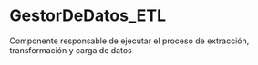 # GestorDeDatos_ETL
Componente responsable de ejecutar el proceso de extracción, transformación y carga de datos
